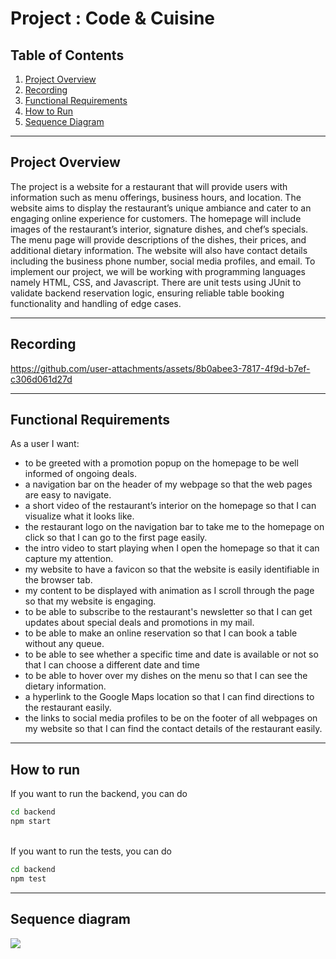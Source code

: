 
# Project : Code & Cuisine <BR>

## Table of Contents

1. [Project Overview](#project-overview)
2. [Recording](#recording)
3. [Functional Requirements](#functional-requirements)
4. [How to Run](#how-to-run)
5. [Sequence Diagram](#sequence-diagram)

---

## Project Overview
The project is a website for a restaurant that will provide users with information such as menu offerings, business hours, and location. The website aims to display the restaurant’s unique ambiance and cater to an engaging online experience for customers. The homepage will include images of the restaurant’s interior, signature dishes, and chef’s specials. The menu page will provide descriptions of the dishes, their prices, and additional dietary information. The website will also have contact details including the business phone number, social media profiles, and email. To implement our project, we will be working with programming languages namely HTML, CSS, and Javascript. There are unit tests using JUnit to validate backend reservation logic, ensuring reliable table booking functionality and handling of edge cases.

---
## Recording 
https://github.com/user-attachments/assets/8b0abee3-7817-4f9d-b7ef-c306d061d27d

---

## Functional Requirements
 As a user I want: <br>
-  to be greeted with a promotion popup on the homepage to be well informed of ongoing deals. <br>
-  a navigation bar on the header of my webpage so that the web pages are easy to navigate. <br>
-  a short video of the restaurant’s interior on the homepage so that I can visualize what it looks like. <br>
-  the restaurant logo on the navigation bar to take me to the homepage on click so that I can go to the first page easily. <br>
-  the intro video to start playing when I open the homepage so that it can capture my attention. <br>
-  my website to have a favicon so that the website is easily identifiable in the browser tab.<br>
-  my content to be displayed with animation as I scroll through the page so that my website is engaging.<br>
-  to be able to subscribe to the restaurant's newsletter so that I can get updates about special deals and promotions in my mail.<br>
-  to be able to make an online reservation so that I can book a table without any queue. <br>
-  to be able to see whether a specific time and date is available or not so that I can choose a different date and time<br>
-  to be able to hover over my dishes on the menu so that I can see the dietary information. <br>
-  a hyperlink to the Google Maps location so that I can find directions to the restaurant easily.<br>
-  the links to social media profiles to be on the footer of all webpages on my website so that I can find the contact details of the restaurant easily.<br>

---

## How to run
If you want to run the backend, you can do

```sh
cd backend
npm start
```
<br>
If you want to run the tests, you can do
 
```sh
cd backend
npm test
```
---

## Sequence diagram
<img src = "frontend\media\Seqeuence_diagram.png">



